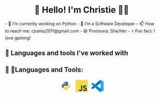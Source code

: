
<h1 align="center"> 🌻 Hello! I'm Christie 👋🏾 </h1>
- 🔭 I’m currently working on Python
- 🌱 I’m a Software Developer
- 📫 How to reach me: cpamp2011@gmail.com
- 😄 Pronouns: She/Her
- ⚡ Fun fact: I love gaming!

## 🌻 Languages and tools I've worked with
## 🧰 🌻Languages and Tools:
<p align="center">
<img src="https://raw.githubusercontent.com/github/explore/80688e429a7d4ef2fca1e82350fe8e3517d3494d/topics/python/python.png" alt="Python" height="40" style="vertical-align:top; margin:4px">
<img src="https://raw.githubusercontent.com/github/explore/80688e429a7d4ef2fca1e82350fe8e3517d3494d/topics/javascript/javascript.png" alt="Javascript" height="40" style="vertical-align:top; margin:4px">
<img src="https://raw.githubusercontent.com/github/explore/80688e429a7d4ef2fca1e82350fe8e3517d3494d/topics/visual-studio-code/visual-studio-code.png" alt="VS Code" height="40" style="vertical-align:top; margin:4px">
</p>

<!--
**chrissyacoder/chrissyacoder** is a ✨ _special_ ✨ repository because its `README.md` (this file) appears on your GitHub profile.


